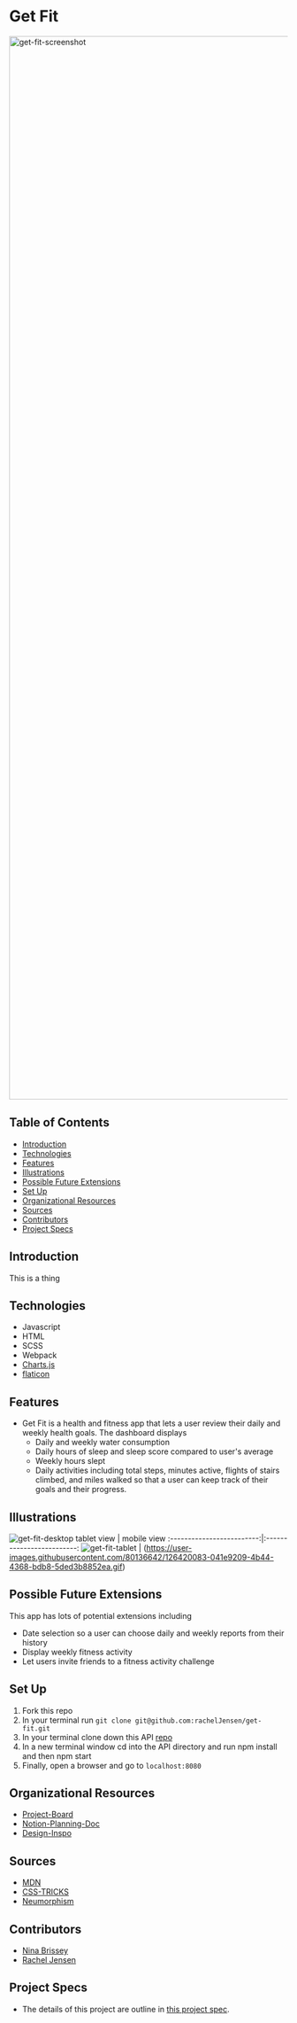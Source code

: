 # Get Fit

<img width="1920" alt="get-fit-screenshot" src="https://user-images.githubusercontent.com/80136642/126420472-c3cda06a-1ffe-4747-9111-9840abf3d671.png">

## Table of Contents

- [Introduction](#introduction)
- [Technologies](#technologies)
- [Features](#features)
- [Illustrations](#illustrations)
- [Possible Future Extensions](#possible-future-extensions)
- [Set Up](#set-up)
- [Organizational Resources](#organizational-resources)
- [Sources](#sources)
- [Contributors](#contributors)
- [Project Specs](#project-specs)

## Introduction

This is a thing

## Technologies

- Javascript
- HTML
- SCSS
- Webpack
- [Charts.js](https://www.chartjs.org/)
- [flaticon](https://www.flaticon.com/)

## Features

- Get Fit is a health and fitness app that lets a user review their daily and weekly health goals. The dashboard displays
  - Daily and weekly water consumption
  - Daily hours of sleep and sleep score compared to user's average
  - Weekly hours slept
  - Daily activities including total steps, minutes active, flights of stairs climbed, and miles walked
    so that a user can keep track of their goals and their progress.

## Illustrations

![get-fit-desktop](https://user-images.githubusercontent.com/80136642/126420322-3c9f5912-b5ee-4cd2-9028-11f68fe2f7b7.gif)
tablet view                   |  mobile view
:-------------------------:|:-------------------------:
![get-fit-tablet](https://user-images.githubusercontent.com/80136642/126420111-1f1d0285-84c6-45a6-94dc-f9cb51efd868.gif) |  (https://user-images.githubusercontent.com/80136642/126420083-041e9209-4b44-4368-bdb8-5ded3b8852ea.gif)

## Possible Future Extensions

This app has lots of potential extensions including

- Date selection so a user can choose daily and weekly reports from their history
- Display weekly fitness activity
- Let users invite friends to a fitness activity challenge

## Set Up

1. Fork this repo
2. In your terminal run `git clone git@github.com:rachelJensen/get-fit.git`
3. In your terminal clone down this API [repo](https://github.com/turingschool-examples/fitlit-api)
4. In a new terminal window cd into the API directory and run npm install and then npm start
5. Finally, open a browser and go to `localhost:8080`

## Organizational Resources

- [Project-Board](https://github.com/rachelJensen/get-fit/projects/1)
- [Notion-Planning-Doc](https://www.notion.so/FitLit-035117de7c0d4216b81eb6bfb18779e2)
- [Design-Inspo](https://miro.com/app/board/o9J_l7WO7i8=/)

## Sources

- [MDN](http://developer.mozilla.org/en-US/)
- [CSS-TRICKS](https://css-tricks.com/)
- [Neumorphism](https://neumorphism.io/#e0e0e0)

## Contributors

- [Nina Brissey](https://github.com/ninabrissey)
- [Rachel Jensen](https://github.com/rachelJensen)

## Project Specs

- The details of this project are outline in [this project spec](http://frontend.turing.io/projects/fitlit.html).
